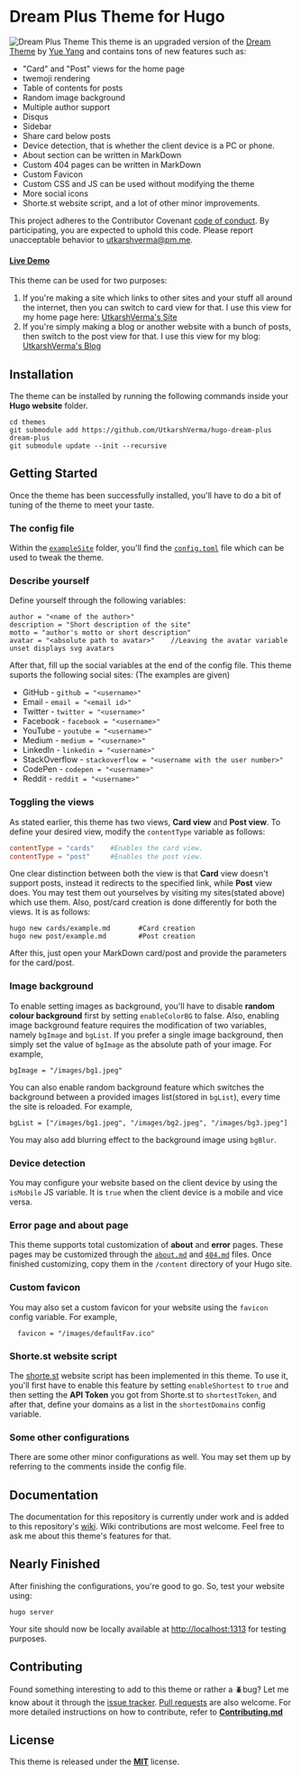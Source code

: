 # Dream Plus Theme for Hugo

![Dream Plus Theme](https://github.com/UtkarshVerma/hugo-dream-plus/blob/master/images/original.png)
This theme is an upgraded version of the [Dream Theme](https://github.com/g1eny0ung/hugo-theme-dream) by [Yue Yang](https://github.com/g1eny0ung) and contains tons of new features such as:

* "Card" and "Post" views for the home page
* twemoji rendering
* Table of contents for posts
* Random image background
* Multiple author support
* Disqus
* Sidebar
* Share card below posts
* Device detection, that is whether the client device is a PC or phone.
* About section can be written in MarkDown
* Custom 404 pages can be written in MarkDown
* Custom Favicon
* Custom CSS and JS can be used without modifying the theme
* More social icons
* Shorte.st website script, and a lot of other minor improvements.

This project adheres to the Contributor Covenant [code of conduct](/CODE_OF_CONDUCT.MD). By participating, you are expected to uphold this code. Please report unacceptable behavior to [utkarshverma@pm.me](mailto:utkarshverma@pm.me).

#### [Live Demo](http://dream-plus.netlify.com)

This theme can be used for two purposes:

1. If you're making a site which links to other sites and your stuff all around the internet, then you can switch to card view for that. I use this view for my home page here: [UtkarshVerma's Site](https://utkarshverma.me)
2. If you're simply making a blog or another website with a bunch of posts, then switch to the post view for that. I use this view for my blog: [UtkarshVerma's Blog](https://blog.utkarshverma.me)

## Installation
The theme can be installed by running the following commands inside your **Hugo website** folder.
```shell
cd themes
git submodule add https://github.com/UtkarshVerma/hugo-dream-plus dream-plus
git submodule update --init --recursive
```

## Getting Started
Once the theme has been successfully installed, you'll have to do a bit of tuning of the theme to meet your taste.

### The config file
Within the [`exampleSite`](/exampleSite) folder, you'll find the [`config.toml`](/exampleSite/config.toml) file which can be used to tweak the theme.

### Describe yourself
Define yourself through the following variables:
```
author = "<name of the author>"
description = "Short description of the site"
motto = "author's motto or short description"
avatar = "<absolute path to avatar>"	//Leaving the avatar variable unset displays svg avatars
```

After that, fill up the social variables at the end of the config file. This theme suports the following social sites: (The examples are given)

* GitHub    - `github = "<username>"`
* Email     - `email = "<email id>"`
* Twitter   - `twitter = "<username>"`
* Facebook  - `facebook = "<username>"`
* YouTube   - `youtube = "<username>"`
* Medium    - `medium = "<username>"`
* LinkedIn  - `linkedin = "<username>"`
* StackOverflow - `stackoverflow = "<username with the user number>"`
* CodePen   - `codepen = "<username>"`
* Reddit    - `reddit = "<username>"`

### Toggling the views
As stated earlier, this theme has two views, **Card view** and **Post view**. To define your desired view, modify the `contentType` variable as follows:
```toml
contentType = "cards"    #Enables the card view.   
contentType = "post"     #Enables the post view.
```

One clear distinction between both the view is that **Card** view doesn't support posts, instead it redirects to the specified link, while **Post** view does.
You may test them out yourselves by visiting my sites(stated above) which use them.
Also, post/card creation is done differently for both the views. It is as follows:
```shell
hugo new cards/example.md		#Card creation
hugo new post/example.md		#Post creation
```

After this, just open your MarkDown card/post and provide the parameters for the card/post.

### Image background
To enable setting images as background, you'll have to disable **random colour background** first by setting `enableColorBG` to false.
Also, enabling image background feature requires the modification of two variables, namely `bgImage` and `bgList`. If you prefer a single image background, then simply set the value of `bgImage` as the absolute path of your image. For example,
```
bgImage = "/images/bg1.jpeg"
```
You can also enable random background feature which switches the background between a provided images list(stored in `bgList`), every time the site is reloaded. For example,
```
bgList = ["/images/bg1.jpeg", "/images/bg2.jpeg", "/images/bg3.jpeg"]
```
You may also add blurring effect to the background image using `bgBlur`.

### Device detection
You may configure your website based on the client device by using the `isMobile` JS variable. It is `true` when the client device is a mobile and vice versa.

### Error page and about page
This theme supports total customization of **about** and **error** pages. These pages may be customized through the [`about.md`](/exampleSite/content/about.md) and [`404.md`](/exampleSite/content/404.md) files. Once finished customizing, copy them in the `/content` directory of your Hugo site.

### Custom favicon
You may also set a custom favicon for your website using the `favicon` config variable. For example,
```
  favicon = "/images/defaultFav.ico"
```

### Shorte.st website script
The [shorte.st](https://shorte.st) website script has been implemented in this theme. To use it, you'll first have to enable this feature by setting `enableShortest` to `true` and then setting the **API Token** you got from Shorte.st to `shortestToken`, and after that, define your domains as a list in the `shortestDomains` config variable.

### Some other configurations
There are some other minor configurations as well. You may set them up by referring to the comments inside the config file.

## Documentation
The documentation for this repository is currently under work and is added to this repository's [wiki](https://github.com/UtkarshVerma/hugo-dream-plus/wiki).
Wiki contributions are most welcome. Feel free to ask me about this theme's features for that.

## Nearly Finished
After finishing the configurations, you're good to go. So, test your website using:
```
hugo server
```
Your site should now be locally available at [http://localhost:1313](http://localhost:1313) for testing purposes.

## Contributing
Found something interesting to add to this theme or rather a :beetle:bug? Let me know about it through the [issue tracker](https://github.com/UtkarshVerma/hugo-dream-plus/issues). [Pull requests](https://github.com/UtkarshVerma/hugo-dream-plus/pulls) are also welcome.
For more detailed instructions on how to contribute, refer to [**Contributing.md**](/CONTRIBUTING.MD)

## License 
This theme is released under the [**MIT**](/LICENSE) license.
